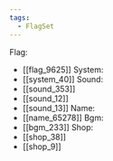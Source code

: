 ```yaml
---
tags:
  - FlagSet
---
```

Flag:
- [[flag_9625]]
System:
- [[system_40]]
Sound:
- [[sound_353]]
- [[sound_12]]
- [[sound_13]]
Name:
- [[name_65278]]
Bgm:
- [[bgm_233]]
Shop:
- [[shop_38]]
- [[shop_9]]
